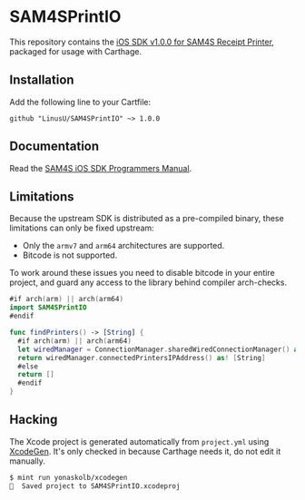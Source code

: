 # SAM4SPrintIO

This repository contains the [iOS SDK v1.0.0 for SAM4S Receipt Printer][SDK], packaged for usage with Carthage.

## Installation

Add the following line to your Cartfile:

```text
github "LinusU/SAM4SPrintIO" ~> 1.0.0
```

## Documentation

Read the [SAM4S iOS SDK Programmers Manual][Manual].

## Limitations

Because the upstream SDK is distributed as a pre-compiled binary, these limitations can only be fixed upstream:

- Only the `armv7` and `arm64` architectures are supported.
- Bitcode is not supported.

To work around these issues you need to disable bitcode in your entire project, and guard any access to the library behind compiler arch-checks.

```swift
#if arch(arm) || arch(arm64)
import SAM4SPrintIO
#endif

func findPrinters() -> [String] {
  #if arch(arm) || arch(arm64)
  let wiredManager = ConnectionManager.sharedWiredConnectionManager() as! ConnectionManager
  return wiredManager.connectedPrintersIPAddress() as! [String]
  #else
  return []
  #endif
}
```

## Hacking

The Xcode project is generated automatically from `project.yml` using [XcodeGen](https://github.com/yonaskolb/XcodeGen). It's only checked in because Carthage needs it, do not edit it manually.

```sh
$ mint run yonaskolb/xcodegen
💾  Saved project to SAM4SPrintIO.xcodeproj
```

[SDK]: http://sam4s.com/_common/ac_downFile.asp?f_url=/files/DOWN/20180110141355_1.zip&f_name=SAM4S_iOS_SDK_Sample_V1.0.0.zip
[Manual]: http://sam4s.com/_common/ac_downFile.asp?f_url=/files/DOWN/20180110141355_2.pdf&f_name=SAM4S%20iOS%20SDK%20Programmers%20Manual.pdf
